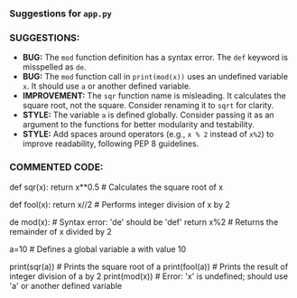 ### Suggestions for `app.py`

### SUGGESTIONS:
- **BUG:** The `mod` function definition has a syntax error. The `def` keyword is misspelled as `de`.
- **BUG:** The `mod` function call in `print(mod(x))` uses an undefined variable `x`. It should use `a` or another defined variable.
- **IMPROVEMENT:** The `sqr` function name is misleading. It calculates the square root, not the square. Consider renaming it to `sqrt` for clarity.
- **STYLE:** The variable `a` is defined globally. Consider passing it as an argument to the functions for better modularity and testability.
- **STYLE:** Add spaces around operators (e.g., `x % 2` instead of `x%2`) to improve readability, following PEP 8 guidelines.

### COMMENTED CODE:
def sqr(x):
    return x**0.5  # Calculates the square root of x

def fool(x):
    return x//2  # Performs integer division of x by 2

de mod(x):  # Syntax error: 'de' should be 'def'
    return x%2  # Returns the remainder of x divided by 2

a=10  # Defines a global variable a with value 10

print(sqr(a))  # Prints the square root of a
print(fool(a))  # Prints the result of integer division of a by 2
print(mod(x))  # Error: 'x' is undefined; should use 'a' or another defined variable

